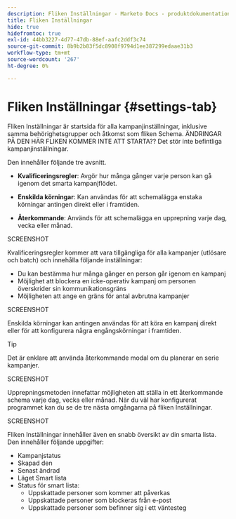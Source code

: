 ```yaml
---
description: Fliken Inställningar - Marketo Docs - produktdokumentation
title: Fliken Inställningar
hide: true
hidefromtoc: true
exl-id: 44bb3227-4d77-47db-88ef-aafc2ddf3c74
source-git-commit: 8b9b2b83f5dc8908f9794d1ee387299edaae31b3
workflow-type: tm+mt
source-wordcount: '267'
ht-degree: 0%

---
```


# Fliken Inställningar {#settings-tab}

Fliken Inställningar är startsida för alla kampanjinställningar, inklusive samma behörighetsgrupper och åtkomst som fliken Schema. ÄNDRINGAR PÅ DEN HÄR FLIKEN KOMMER INTE ATT STARTA?? Det stör inte befintliga kampanjinställningar.

Den innehåller följande tre avsnitt.

* **Kvalificeringsregler**: Avgör hur många gånger varje person kan gå igenom det smarta kampanjflödet.

* **Enskilda körningar**: Kan användas för att schemalägga enstaka körningar antingen direkt eller i framtiden.

* **Återkommande**: Används för att schemalägga en upprepning varje dag, vecka eller månad.

SCREENSHOT

Kvalificeringsregler kommer att vara tillgängliga för alla kampanjer (utlösare och batch) och innehålla följande inställningar:

* Du kan bestämma hur många gånger en person går igenom en kampanj
* Möjlighet att blockera en icke-operativ kampanj om personen överskrider sin kommunikationsgräns
* Möjligheten att ange en gräns för antal avbrutna kampanjer

SCREENSHOT

Enskilda körningar kan antingen användas för att köra en kampanj direkt eller för att konfigurera några engångskörningar i framtiden.

>[!TIP]
>
>Det är enklare att använda återkommande modal om du planerar en serie kampanjer.

SCREENSHOT

Upprepningsmetoden innefattar möjligheten att ställa in ett återkommande schema varje dag, vecka eller månad. När du väl har konfigurerat programmet kan du se de tre nästa omgångarna på fliken Inställningar.

SCREENSHOT

Fliken Inställningar innehåller även en snabb översikt av din smarta lista. Den innehåller följande uppgifter:

* Kampanjstatus
* Skapad den
* Senast ändrad
* Läget Smart lista
* Status för smart lista:
   * Uppskattade personer som kommer att påverkas
   * Uppskattade personer som blockeras från e-post
   * Uppskattade personer som befinner sig i ett väntesteg
